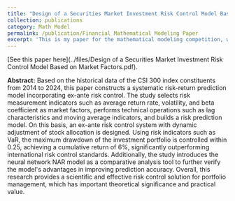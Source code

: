 ```yaml
---
title: "Design of a Securities Market Investment Risk Control Model Based on Market Factors"
collection: publications
category: Math Model
permalink: /publication/Financial Mathematical Modeling Paper
excerpt: 'This is my paper for the mathematical modeling competition, which is related to financial modeling.'
---
```


[See this paper here](../files/Design of a Securities Market Investment Risk Control Model Based on Market Factors.pdf).

__Abstract:__ Based on the historical data of the CSI 300 index constituents from 2014 to 2024, this paper constructs a systematic risk-return prediction model incorporating ex-ante risk control. The study selects risk measurement indicators such as average return rate, volatility, and beta coefficient as market factors, performs technical operations such as lag characteristics and moving average indicators, and builds a risk prediction model. On this basis, an ex-ante risk control system with dynamic adjustment of stock allocation is designed. Using risk indicators such as VaR, the maximum drawdown of the investment portfolio is controlled within 0.25, achieving a cumulative return of 6%, significantly outperforming international risk control standards. Additionally, the study introduces the neural network NAR model as a comparative analysis tool to further verify the model's advantages in improving prediction accuracy. Overall, this research provides a scientific and effective risk control solution for portfolio management, which has important theoretical significance and practical value. 